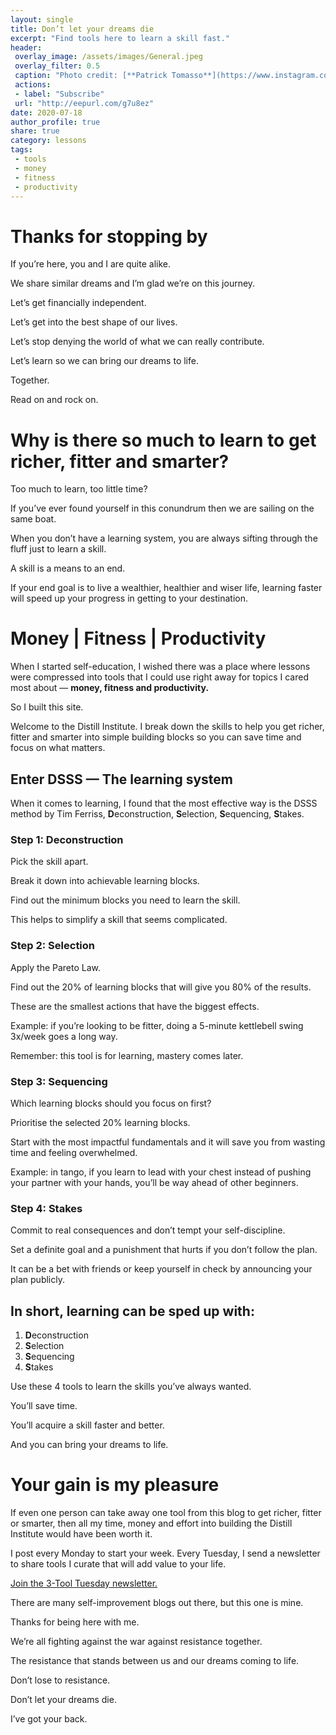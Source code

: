 ```yaml
---
layout: single
title: Don’t let your dreams die
excerpt: "Find tools here to learn a skill fast."
header:
 overlay_image: /assets/images/General.jpeg
 overlay_filter: 0.5
 caption: "Photo credit: [**Patrick Tomasso**](https://www.instagram.com/impatrickt/)"
 actions:
 - label: "Subscribe"
 url: "http://eepurl.com/g7u8ez"
date: 2020-07-18
author_profile: true
share: true 
category: lessons
tags:
 - tools
 - money
 - fitness
 - productivity
---
```


# Thanks for stopping by

If you’re here, you and I are quite alike.

We share similar dreams and I’m glad we’re on this journey.

Let’s get financially independent.

Let’s get into the best shape of our lives.

Let’s stop denying the world of what we can really contribute. 

Let’s learn so we can bring our dreams to life. 

Together.

Read on and rock on.

# Why is there so much to learn to get richer, fitter and smarter? 

Too much to learn, too little time? 

If you’ve ever found yourself in this conundrum then we are sailing on the same boat. 

When you don’t have a learning system, you are always sifting through the fluff just to learn a skill. 

A skill is a means to an end.

If your end goal is to live a wealthier, healthier and wiser life, learning faster will speed up your progress in getting to your destination. 

# Money | Fitness | Productivity

When I started self-education, I wished there was a place where lessons were compressed into tools that I could use right away for topics I cared most about — **money, fitness and productivity.** 

So I built this site.

Welcome to the Distill Institute. I break down the skills to help you get richer, fitter and smarter into simple building blocks so you can save time and focus on what matters.

## Enter DSSS — The learning system

When it comes to learning, I found that the most effective way is the DSSS method by Tim Ferriss, **D**econstruction, **S**election, **S**equencing, **S**takes. 

### Step 1: Deconstruction

Pick the skill apart.

Break it down into achievable learning blocks.

Find out the minimum blocks you need to learn the skill.

This helps to simplify a skill that seems complicated.

### Step 2: Selection

Apply the Pareto Law.

Find out the 20% of learning blocks that will give you 80% of the results.

These are the smallest actions that have the biggest effects.

Example: if you’re looking to be fitter, doing a 5-minute kettlebell swing 3x/week goes a long way.

Remember: this tool is for learning, mastery comes later.

### Step 3: Sequencing

Which learning blocks should you focus on first?

Prioritise the selected 20% learning blocks.

Start with the most impactful fundamentals and it will save you from wasting time and feeling overwhelmed.

Example: in tango, if you learn to lead with your chest instead of pushing your partner with your hands, you’ll be way ahead of other beginners. 

### Step 4: Stakes

Commit to real consequences and don’t tempt your self-discipline.

Set a definite goal and a punishment that hurts if you don’t follow the plan.

It can be a bet with friends or keep yourself in check by announcing your plan publicly.

## In short, learning can be sped up with:

1. **D**econstruction
2. **S**election
3. **S**equencing
4. **S**takes

Use these 4 tools to learn the skills you’ve always wanted.

You’ll save time.

You’ll acquire a skill faster and better.

And you can bring your dreams to life.

# Your gain is my pleasure

If even one person can take away one tool from this blog to get richer, fitter or smarter, then all my time, money and effort into building the Distill Institute would have been worth it.

I post every Monday to start your week. Every Tuesday, I send a newsletter to share tools I curate that will add value to your life. 

[Join the 3-Tool Tuesday newsletter.](https://distillinstitute.com/subscribe/)

There are many self-improvement blogs out there, but this one is mine.

Thanks for being here with me.

We’re all fighting against the war against resistance together.

The resistance that stands between us and our dreams coming to life.

Don’t lose to resistance.

Don’t let your dreams die.

I’ve got your back.

